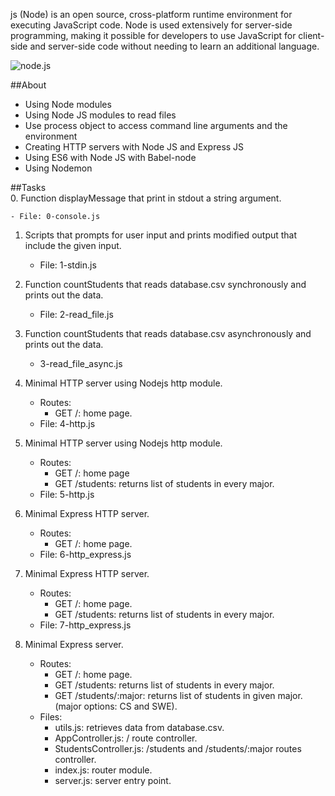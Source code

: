 js (Node) is an open source, cross-platform runtime environment for executing JavaScript code. Node is used extensively for server-side programming, making it possible for developers to use JavaScript for client-side and server-side code without needing to learn an additional language.

![node.js](https://private-user-images.githubusercontent.com/110098940/261981433-9d31b74e-6e02-400d-a103-c3fd25f5f248.png?jwt=eyJhbGciOiJIUzI1NiIsInR5cCI6IkpXVCJ9.eyJpc3MiOiJnaXRodWIuY29tIiwiYXVkIjoicmF3LmdpdGh1YnVzZXJjb250ZW50LmNvbSIsImtleSI6ImtleTUiLCJleHAiOjE3MTQ0OTE0NDEsIm5iZiI6MTcxNDQ5MTE0MSwicGF0aCI6Ii8xMTAwOTg5NDAvMjYxOTgxNDMzLTlkMzFiNzRlLTZlMDItNDAwZC1hMTAzLWMzZmQyNWY1ZjI0OC5wbmc_WC1BbXotQWxnb3JpdGhtPUFXUzQtSE1BQy1TSEEyNTYmWC1BbXotQ3JlZGVudGlhbD1BS0lBVkNPRFlMU0E1M1BRSzRaQSUyRjIwMjQwNDMwJTJGdXMtZWFzdC0xJTJGczMlMkZhd3M0X3JlcXVlc3QmWC1BbXotRGF0ZT0yMDI0MDQzMFQxNTMyMjFaJlgtQW16LUV4cGlyZXM9MzAwJlgtQW16LVNpZ25hdHVyZT1jZDQzZjk2YWU3ODNkMzk2NTJhNjhhYmM1OTJhYjI5OTFjNDMzNjQ1YjFlYWNkZDcyM2M4MGJkN2EwNjVjZTRkJlgtQW16LVNpZ25lZEhlYWRlcnM9aG9zdCZhY3Rvcl9pZD0wJmtleV9pZD0wJnJlcG9faWQ9MCJ9.kYddw0wyAy3q1Wvajhe5K7xrtfA6PwIX-fwa-UDlnE4)

##About  
- Using Node modules  
- Using Node JS modules to read files  
- Use process object to access command line arguments and the environment  
- Creating HTTP servers with Node JS and Express JS  
- Using ES6 with Node JS with Babel-node  
- Using Nodemon  

##Tasks  
0. Function displayMessage that print in stdout a string argument.  

	- File: 0-console.js  

1. Scripts that prompts for user input and prints modified output that include the given input.  

	- File: 1-stdin.js  

2. Function countStudents that reads database.csv synchronously and prints out the data.  

	- File: 2-read_file.js  

3. Function countStudents that reads database.csv asynchronously and prints out the data.  

	- 3-read_file_async.js  

4. Minimal HTTP server using Nodejs http module.  

	- Routes:  
		- GET /: home page.  
	- File: 4-http.js 

5. Minimal HTTP server using Nodejs http module.  
	- Routes:  
		- GET /: home page  
		- GET /students: returns list of students in every major.  
	- File: 5-http.js  

6. Minimal Express HTTP server.  

	- Routes:  
		- GET /: home page.  
	- File: 6-http_express.js  

7. Minimal Express HTTP server.  

	- Routes:  
		- GET /: home page.  
		- GET /students: returns list of students in every major.  
	- File: 7-http_express.js  

8. Minimal Express server.  

	- Routes:  
		- GET /: home page.  
		- GET /students: returns list of students in every major.  
		- GET /students/:major: returns list of students in given major. (major options: CS and SWE).  
	- Files:  
		- utils.js: retrieves data from database.csv.  
		- AppController.js: / route controller.  
		- StudentsController.js: /students and /students/:major routes controller.  
		- index.js: router module.  
		- server.js: server entry point.  
